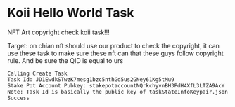 # Koii Hello World Task

NFT Art copyright check koii task!!!

Target: on chian nft should use our product to check the copyright, it can use these task to make sure these nft can that these guys follow copyright rule. And be sure the QID is equal to urs
```
Calling Create Task
Task Id: JD1EwdkSTwzK7mesg1bzc5nthGd5us2GNey61Kg5tMu9
Stake Pot Account Pubkey: stakepotaccountNQrkchyvnBH3PdH4XfL3LTZA9AcY
Note: Task Id is basically the public key of taskStateInfoKeypair.json
Success
```
